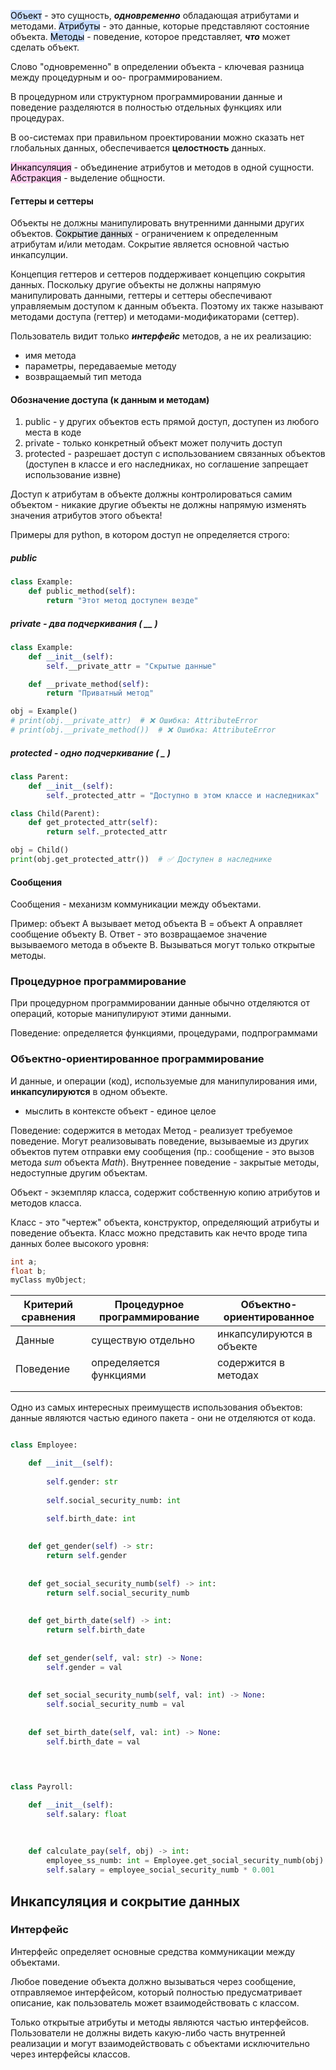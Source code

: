 
<mark style="background: #ADCCFFA6;">Объект</mark> - это сущность, ***одновременно*** обладающая атрибутами и методами.
<mark style="background: #ADCCFFA6;">Атрибуты</mark> - это данные, которые представляют состояние объекта.
<mark style="background: #ADCCFFA6;">Методы</mark> - поведение, которое представляет, ***что*** может сделать объект.

Слово "одновременно" в определении объекта - ключевая разница между процедурным и оо- программированием.

В процедурном или структурном программировании данные и поведение разделяются в полностью отдельных функциях или процедурах.

В оо-системах при правильном проектировании можно сказать нет глобальных данных, обеспечивается **целостность** данных.


<mark style="background: #FFB8EBA6;">Инкапсуляция</mark> - объединение атрибутов и методов в одной сущности.
<mark style="background: #FFB8EBA6;">Абстракция</mark> - выделение общности.



#### Геттеры и сеттеры
Объекты не должны манипулировать внутренними данными других объектов.
<mark style="background: #CACFD9A6;">Сокрытие данных</mark> - ограничением к определенным атрибутам и/или методам. Сокрытие является основной частью инкапсулции.


Концепция геттеров и сеттеров поддерживает концепцию сокрытия данных. Поскольку другие объекты не должны напрямую манипулировать данными, геттеры и сеттеры обеспечивают управляемым доступом к данным объекта. Поэтому их также называют методами доступа (геттер) и методами-модификаторами (сеттер).

Пользователь видит только ***интерфейс*** методов, а не их реализацию:
- имя метода
- параметры, передаваемые методу
- возвращаемый тип метода



#### Обозначение доступа (к данным и методам)

1. public - у других объектов есть прямой доступ, доступен из любого места в коде
2. private - только конкретный объект может получить доступ 
3. protected - разрешает доступ с использованием связанных объектов (доступен в классе и его наследниках, но соглашение запрещает использование извне)

Доступ к атрибутам в объекте должны контролироваться самим объектом - никакие другие объекты не должны напрямую изменять значения атрибутов этого объекта!

Примеры для python, в котором доступ не определяется строго:

##### public
```python
class Example:
    def public_method(self):
        return "Этот метод доступен везде"
```

##### private - два подчеркивания ( __ )
```python
class Example:
    def __init__(self):
        self.__private_attr = "Скрытые данные"

    def __private_method(self):
        return "Приватный метод"

obj = Example()
# print(obj.__private_attr)  # ❌ Ошибка: AttributeError
# print(obj.__private_method())  # ❌ Ошибка: AttributeError
```

##### protected - одно подчеркивание ( _ )
```python
class Parent:
    def __init__(self):
        self._protected_attr = "Доступно в этом классе и наследниках"

class Child(Parent):
    def get_protected_attr(self):
        return self._protected_attr 

obj = Child()
print(obj.get_protected_attr())  # ✅ Доступен в наследнике
```


#### Сообщения

Сообщения - механизм коммуникации между объектами.

Пример: объект А вызывает метод объекта В = объект А оправляет сообщение объекту В. Ответ - это возвращаемое значение вызываемого метода в объекте В. Вызываться могут только открытые методы. 


### Процедурное программирование 

При процедурном программировании данные обычно отделяются от операций, которые манипулируют этими данными.

Поведение: определяется функциями, процедурами, подпрограммами


### Объектно-ориентированное программирование

И данные, и операции (код), используемые для манипулирования ими, **инкапсулируются** в одном объекте.

* мыслить в контексте объект - единое целое

Поведение: содержится в методах
Метод - реализует требуемое поведение. Могут реализовывать поведение, вызываемые из других объектов путем отправки ему сообщения (пр.: сообщение - это вызов метода *sum* объекта *Math*).
Внутреннее поведение - закрытые методы, недоступные другим объектам.

Объект - экземпляр класса, содержит собственную копию атрибутов и методов класса.

Класс - это "чертеж" объекта, конструктор, определяющий атрибуты и поведение объекта.
Класс можно представить как нечто вроде типа данных более высокого уровня:

```java
int a;
float b;
myClass myObject;
```





| **Критерий сравнения** | **Процедурное программирование** | **Объектно-ориентированное**  |
| ------------------ | ---------------------------- | ------------------------- |
| Данные             | существую отдельно           | инкапсулируются в объекте |
| Поведение          | определяется функциями       | содержится в методах      |
|                    |                              |                           |
|                    |                              |                           |

Одно из самых интересных преимуществ использования объектов: данные являются частью единого пакета - они не отделяются от кода.


```python 

class Employee:

	def __init__(self):
	
		self.gender: str
		
		self.social_security_numb: int
		
		self.birth_date: int

  
	def get_gender(self) -> str:
		return self.gender
		
	
	def get_social_security_numb(self) -> int:
		return self.social_security_numb
		
	
	def get_birth_date(self) -> int:
		return self.birth_date
	
	
	def set_gender(self, val: str) -> None:
		self.gender = val
	
	
	def set_social_security_numb(self, val: int) -> None:
		self.social_security_numb = val
	
	
	def set_birth_date(self, val: int) -> None:
		self.birth_date = val

  
  

class Payroll:

	def __init__(self):
		self.salary: float
	
	  
	
	def calculate_pay(self, obj) -> int:
		employee_ss_numb: int = Employee.get_social_security_numb(obj)
		self.salary = employee_social_security_numb * 0.001

```



## Инкапсуляция и сокрытие данных
### Интерфейс 

Интерфейс определяет основные средства коммуникации между объектами. 

Любое поведение объекта должно вызываться через сообщение, отправляемое интерфейсом, который полностью предусматривает описание, как пользователь может взаимодействовать с классом.

Только открытые атрибуты и методы являются частью интерфейсов. Пользователи не должны видеть какую-либо часть внутренней реализации и могут взаимодействовать с объектами исключительно через интерфейсы классов.